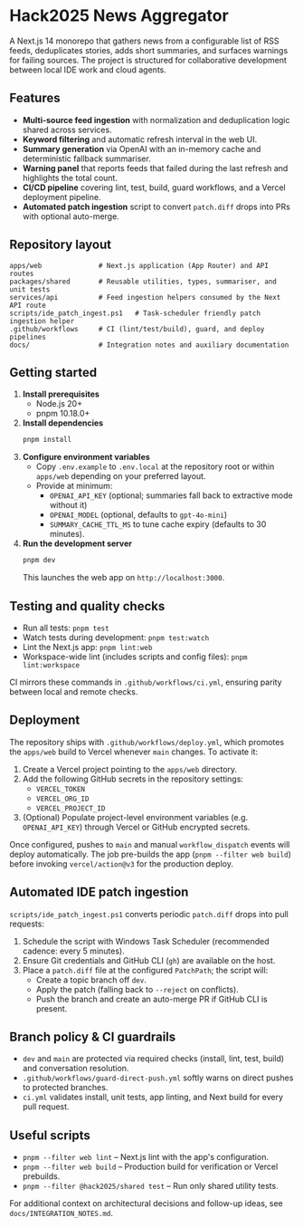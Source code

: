 # Hack2025 News Aggregator

A Next.js 14 monorepo that gathers news from a configurable list of RSS feeds, deduplicates stories, adds short summaries, and surfaces warnings for failing sources. The project is structured for collaborative development between local IDE work and cloud agents.

## Features
- **Multi-source feed ingestion** with normalization and deduplication logic shared across services.
- **Keyword filtering** and automatic refresh interval in the web UI.
- **Summary generation** via OpenAI with an in-memory cache and deterministic fallback summariser.
- **Warning panel** that reports feeds that failed during the last refresh and highlights the total count.
- **CI/CD pipeline** covering lint, test, build, guard workflows, and a Vercel deployment pipeline.
- **Automated patch ingestion** script to convert `patch.diff` drops into PRs with optional auto-merge.

## Repository layout
```
apps/web              # Next.js application (App Router) and API routes
packages/shared       # Reusable utilities, types, summariser, and unit tests
services/api          # Feed ingestion helpers consumed by the Next API route
scripts/ide_patch_ingest.ps1   # Task-scheduler friendly patch ingestion helper
.github/workflows     # CI (lint/test/build), guard, and deploy pipelines
docs/                 # Integration notes and auxiliary documentation
```

## Getting started
1. **Install prerequisites**
   - Node.js 20+
   - pnpm 10.18.0+
2. **Install dependencies**
   ```bash
   pnpm install
   ```
3. **Configure environment variables**
   - Copy `.env.example` to `.env.local` at the repository root or within `apps/web` depending on your preferred layout.
   - Provide at minimum:
     - `OPENAI_API_KEY` (optional; summaries fall back to extractive mode without it)
     - `OPENAI_MODEL` (optional, defaults to `gpt-4o-mini`)
     - `SUMMARY_CACHE_TTL_MS` to tune cache expiry (defaults to 30 minutes).
4. **Run the development server**
   ```bash
   pnpm dev
   ```
   This launches the web app on `http://localhost:3000`.

## Testing and quality checks
- Run all tests: `pnpm test`
- Watch tests during development: `pnpm test:watch`
- Lint the Next.js app: `pnpm lint:web`
- Workspace-wide lint (includes scripts and config files): `pnpm lint:workspace`

CI mirrors these commands in `.github/workflows/ci.yml`, ensuring parity between local and remote checks.

## Deployment
The repository ships with `.github/workflows/deploy.yml`, which promotes the `apps/web` build to Vercel whenever `main` changes. To activate it:
1. Create a Vercel project pointing to the `apps/web` directory.
2. Add the following GitHub secrets in the repository settings:
   - `VERCEL_TOKEN`
   - `VERCEL_ORG_ID`
   - `VERCEL_PROJECT_ID`
3. (Optional) Populate project-level environment variables (e.g. `OPENAI_API_KEY`) through Vercel or GitHub encrypted secrets.

Once configured, pushes to `main` and manual `workflow_dispatch` events will deploy automatically. The job pre-builds the app (`pnpm --filter web build`) before invoking `vercel/action@v3` for the production deploy.

## Automated IDE patch ingestion
`scripts/ide_patch_ingest.ps1` converts periodic `patch.diff` drops into pull requests:
1. Schedule the script with Windows Task Scheduler (recommended cadence: every 5 minutes).
2. Ensure Git credentials and GitHub CLI (`gh`) are available on the host.
3. Place a `patch.diff` file at the configured `PatchPath`; the script will:
   - Create a topic branch off `dev`.
   - Apply the patch (falling back to `--reject` on conflicts).
   - Push the branch and create an auto-merge PR if GitHub CLI is present.

## Branch policy & CI guardrails
- `dev` and `main` are protected via required checks (install, lint, test, build) and conversation resolution.
- `.github/workflows/guard-direct-push.yml` softly warns on direct pushes to protected branches.
- `ci.yml` validates install, unit tests, app linting, and Next build for every pull request.

## Useful scripts
- `pnpm --filter web lint` – Next.js lint with the app's configuration.
- `pnpm --filter web build` – Production build for verification or Vercel prebuilds.
- `pnpm --filter @hack2025/shared test` – Run only shared utility tests.

For additional context on architectural decisions and follow-up ideas, see `docs/INTEGRATION_NOTES.md`.